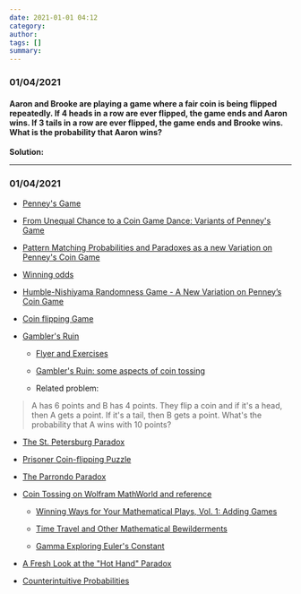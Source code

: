 ```yaml
---
date: 2021-01-01 04:12
category:
author:
tags: []
summary:
---
```


### 01/04/2021

#### Aaron and Brooke are playing a game where a fair coin is being flipped repeatedly. If 4 heads in a row are ever flipped, the game ends and Aaron wins. If 3 tails in a row are ever flipped, the game ends and Brooke wins. What is the probability that Aaron wins?

**Solution:**

<!--$P(H) = \dfrac{1}{8} + P(T) * \dfrac{7}{8}$

$P(T) = \dfrac{3}{4} * P(H)$
-->

---

### 01/04/2021

* [Penney's Game](https://en.wikipedia.org/wiki/Penney%27s_game)

* [From Unequal Chance to a Coin Game Dance: Variants of Penney's Game](/assets/files/from_unequal_chance_to_a_coin_game_dance_variants_of_penneys_game.pdf)

* [Pattern Matching Probabilities and Paradoxes as a new Variation on Penney's Coin Game](/assets/files/pattern_matching_probabilities_and_paradoxes_as_a_new_variation_on_penney_coin_game.pdf)

* [Winning odds](https://plus.maths.org/content/os/issue55/features/nishiyama/index)

* [Humble-Nishiyama Randomness Game - A New Variation on Penney’s Coin Game](humble-nishiyama_randomness_game-a_new_variation_on_penneys_coin_game.pdf)

* [Coin flipping Game](https://laurentlessard.com/bookproofs/a-coin-flipping-game/)

* [Gambler's Ruin](https://en.wikipedia.org/wiki/Gambler%27s_ruin)

  * [Flyer and Exercises](/assets/files/gamblers_ruin.pdf)

  * [Gambler's Ruin: some aspects of coin tossing](/assets/files/gamblers_ruin_some_aspects_of_coin_tossing)

  * Related problem:

> A has 6 points and B has 4 points. They flip a coin and if it's a head, then A gets a point. If it's a tail, then B gets a point. What's the probability that A wins with 10 points?

* [The St. Petersburg Paradox](https://plato.stanford.edu/entries/paradox-stpetersburg/)

* [Prisoner Coin-flipping Puzzle](http://varianceexplained.org/r/riddler-prisoner-flip/)

* [The Parrondo Paradox](http://math.oxford.emory.edu/site/home/futurePages/excelProjectParrondoParadox/)

* [Coin Tossing on Wolfram MathWorld and reference](https://mathworld.wolfram.com/CoinTossing.html)

  * [Winning Ways for Your Mathematical Plays, Vol. 1: Adding Games](/assets/files/Winning_Ways_for_Your_Mathematical_Plays_V1.pdf)

  * [Time Travel and Other Mathematical Bewilderments](/assets/files/Time_Travel_and_Other_Mathematical_Bewilderments.pdf)

  * [Gamma Exploring Euler's Constant](/assets/files/Gamma_Exploring_Eulers_Constant.pdf)

* [A Fresh Look at the "Hot Hand" Paradox](/assets/files/a_fresh_look_at_the_hot_hand_paradox.pdf)

* [Counterintuitive Probabilities](/assets/files/counterintuitive_probabilities.pdf)
